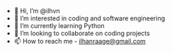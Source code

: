 - 👋 Hi, I’m @ilhvn
- 👀 I’m interested in coding and software engineering
- 🌱 I’m currently learning Python
- 💞️ I’m looking to collaborate on coding projects
- 📫 How to reach me - ilhanraage@gmail.com

<!---
ilhvn/ilhvn is a ✨ special ✨ repository because its `README.md` (this file) appears on your GitHub profile.
You can click the Preview link to take a look at your changes.
--->

